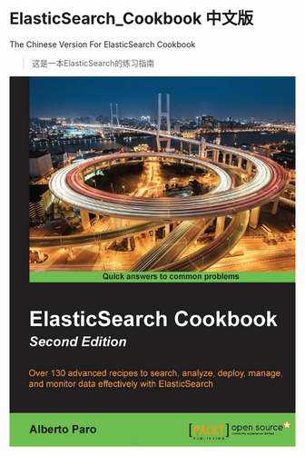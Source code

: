 # ElasticSearch_Cookbook 中文版
The Chinese Version For ElasticSearch Cookbook

>这是一本ElasticSearch的练习指南

![ cover ](./cover.jpg)

